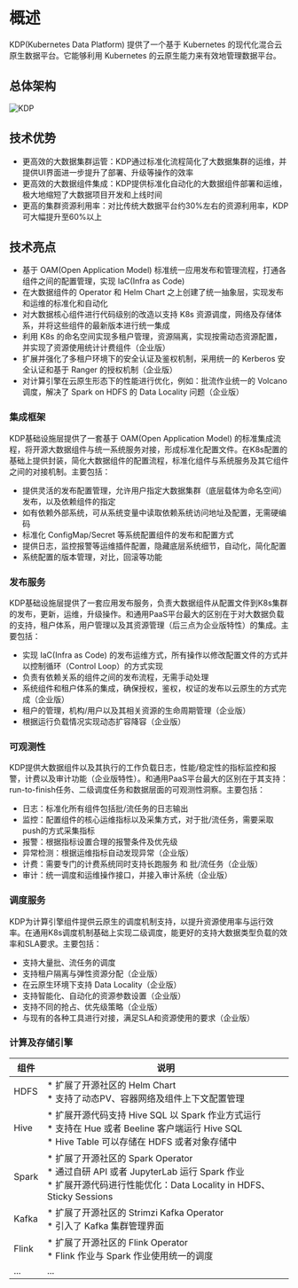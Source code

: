 # 概述

KDP(Kubernetes Data Platform) 提供了一个基于 Kubernetes 的现代化混合云原生数据平台。它能够利用 Kubernetes 的云原生能力来有效地管理数据平台。

## 总体架构
![KDP](https://linktime-public.oss-cn-qingdao.aliyuncs.com/linktime-homepage/kdp/kdp-archi.png)

## 技术优势
* 更高效的大数据集群运管：KDP通过标准化流程简化了大数据集群的运维，并提供UI界面进一步提升了部署、升级等操作的效率
* 更高效的大数据组件集成：KDP提供标准化自动化的大数据组件部署和运维，极大地缩短了大数据项目开发和上线时间
* 更高的集群资源利用率：对比传统大数据平台约30%左右的资源利用率，KDP可大幅提升至60%以上

## 技术亮点
* 基于 OAM(Open Application Model) 标准统一应用发布和管理流程，打通各组件之间的配置管理，实现 IaC(Infra as Code)
* 在大数据组件的 Operator 和 Helm Chart 之上创建了统一抽象层，实现发布和运维的标准化和自动化
* 对大数据核心组件进行代码级别的改造以支持 K8s 资源调度，网络及存储体系，并将这些组件的最新版本进行统一集成
* 利用 K8s 的命名空间实现多租户管理，资源隔离，实现按需动态资源配置，并实现了资源使用统计计费组件（企业版）
* 扩展并强化了多租户环境下的安全认证及鉴权机制，采用统一的 Kerberos 安全认证和基于 Ranger 的授权机制（企业版）
* 对计算引擎在云原生形态下的性能进行优化，例如：批流作业统一的 Volcano 调度，解决了 Spark on HDFS 的 Data Locality 问题（企业版）

### 集成框架
KDP基础设施层提供了一套基于 OAM(Open Application Model) 的标准集成流程，将开源大数据组件与统一系统服务对接，形成标准化配置文件。在K8s配置的基础上提供封装，简化大数据组件的配置流程，标准化组件与系统服务及其它组件之间的对接机制。主要包括：
* 提供灵活的发布配置管理，允许用户指定大数据集群（底层载体为命名空间）发布，以及依赖组件的指定
* 如有依赖外部系统，可从系统变量中读取依赖系统访问地址及配置，无需硬编码
* 标准化 ConfigMap/Secret 等系统配置组件的发布和配置方式
* 提供日志，监控报警等运维插件配置，隐藏底层系统细节，自动化，简化配置
* 系统配置的版本管理，对比，回滚等功能

### 发布服务
KDP基础设施层提供了一套应用发布服务，负责大数据组件从配置文件到K8s集群的发布，更新，运维，升级操作。和通用PaaS平台最大的区别在于对大数据负载的支持，租户体系，用户管理以及其资源管理（后三点为企业版特性）的集成。主要包括：
* 实现 IaC(Infra as Code) 的发布运维方式，所有操作以修改配置文件的方式并以控制循环（Control Loop）的方式实现
* 负责有依赖关系的组件之间的发布流程，无需手动处理
* 系统组件和租户体系的集成，确保授权，鉴权，权证的发布以云原生的方式完成（企业版）
* 租户的管理，机构/用户以及其相关资源的生命周期管理（企业版）
* 根据运行负载情况实现动态扩容降容（企业版）

### 可观测性
KDP提供大数据组件以及其执行的工作负载日志，性能/稳定性的指标监控和报警，计费以及审计功能（企业版特性）。和通用PaaS平台最大的区别在于其支持：run-to-finish任务、二级调度任务和数据层面的可观测性洞察。主要包括：
* 日志：标准化所有组件包括批/流任务的日志输出
* 监控：配置组件的核心运维指标以及采集方式，对于批/流任务，需要采取push的方式采集指标
* 报警：根据指标设置合理的报警条件及优先级
* 异常检测：根据运维指标自动发现异常（企业版）
* 计费：需要专门的计费系统同时支持长跑服务 和 批/流任务（企业版）
* 审计：统一调度和运维操作接口，并接入审计系统（企业版）

### 调度服务
KDP为计算引擎组件提供云原生的调度机制支持，以提升资源使用率与运行效率。在通用K8s调度机制基础上实现二级调度，能更好的支持大数据类型负载的效率和SLA要求。主要包括：
* 支持大量批、流任务的调度
* 支持租户隔离与弹性资源分配（企业版）
* 在云原生环境下支持 Data Locality（企业版）
* 支持智能化、自动化的资源参数设置（企业版）
* 支持不同的抢占、优先级策略（企业版）
* 与现有的各种工具进行对接，满足SLA和资源使用的要求（企业版）

### 计算及存储引擎
| 组件 | 说明 |
| --- | --- |
| HDFS | * 扩展了开源社区的 Helm Chart <br> * 支持了动态PV、容器网络及组件上下文配置管理 |
| Hive | * 扩展开源代码支持 Hive SQL 以 Spark 作业方式运行 <br> * 支持在 Hue 或者 Beeline 客户端运行 Hive SQL <br> * Hive Table 可以存储在 HDFS 或者对象存储中 |
| Spark | * 扩展了开源社区的 Spark Operator <br> * 通过自研 API 或者 JupyterLab 运行 Spark 作业 <br> * 扩展开源代码进行性能优化：Data Locality in HDFS、Sticky Sessions |
| Kafka | * 扩展了开源社区的 Strimzi Kafka Operator <br> * 引入了 Kafka 集群管理界面 |
| Flink | * 扩展了开源社区的 Flink Operator <br> * Flink 作业与 Spark 作业使用统一的调度 |
| ... | ... |
